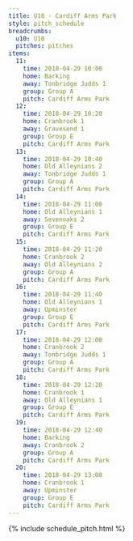 ```yaml
---
title: U10 - Cardiff Arms Park
style: pitch_schedule
breadcrumbs:
  u10: U10
  pitches: pitches
items:
  11:
    time: 2018-04-29 10:00
    home: Barking
    away: Tonbridge Judds 1
    group: Group A
    pitch: Cardiff Arms Park
  12:
    time: 2018-04-29 10:20
    home: Cranbrook 1
    away: Gravesend 1
    group: Group E
    pitch: Cardiff Arms Park
  13:
    time: 2018-04-29 10:40
    home: Old Alleynians 2
    away: Tonbridge Judds 1
    group: Group A
    pitch: Cardiff Arms Park
  14:
    time: 2018-04-29 11:00
    home: Old Alleynians 1
    away: Sevenoaks 2
    group: Group E
    pitch: Cardiff Arms Park
  15:
    time: 2018-04-29 11:20
    home: Cranbrook 2
    away: Old Alleynians 2
    group: Group A
    pitch: Cardiff Arms Park
  16:
    time: 2018-04-29 11:40
    home: Old Alleynians 1
    away: Upminster
    group: Group E
    pitch: Cardiff Arms Park
  17:
    time: 2018-04-29 12:00
    home: Cranbrook 2
    away: Tonbridge Judds 1
    group: Group A
    pitch: Cardiff Arms Park
  18:
    time: 2018-04-29 12:20
    home: Cranbrook 1
    away: Old Alleynians 1
    group: Group E
    pitch: Cardiff Arms Park
  19:
    time: 2018-04-29 12:40
    home: Barking
    away: Cranbrook 2
    group: Group A
    pitch: Cardiff Arms Park
  20:
    time: 2018-04-29 13:00
    home: Cranbrook 1
    away: Upminster
    group: Group E
    pitch: Cardiff Arms Park
---
```


{% include schedule_pitch.html %}
